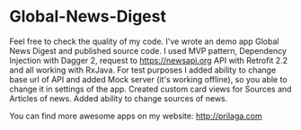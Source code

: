 # Global-News-Digest

Feel free to check the quality of my code. I've wrote an demo app Global News Digest and published source code.
I used MVP pattern, Dependency Injection with Dagger 2, request to https://newsapi.org API with Retrofit 2.2 and all working with RxJava.
For test purposes I added ability to change base url of API and added Mock server (it's working offline), so you able to change it in settings of the app.
Created custom card views for Sources and Articles of news. Added ability to change sources of news.


You can find more awesome apps on my website: http://prilaga.com
